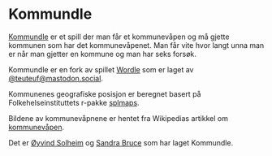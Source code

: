# Kommundle

[Kommundle](https://www.kommundle.no) er et spill der man får et kommunevåpen og må gjette kommunen som har det kommunevåpenet. Man får vite hvor langt unna man er når man gjetter en kommune og man har seks forsøk. 

Kommundle er en fork av spillet [Wordle](https://worldle.teuteuf.fr/) som er laget av [@teuteuf@mastodon.social](https://mastodon.social/@teuteuf). 

Kommunenes geografiske posisjon er beregnet basert på Folkehelseinstituttets r-pakke [splmaps](https://docs.sykdomspulsen.no/splmaps/articles/splmaps.html). 

Bildene av kommunevåpnene er hentet fra Wikipedias artikkel om [kommunevåpen](https://no.m.wikipedia.org/wiki/Kommunev%C3%A5pen_i_Norge). 

Det er [Øyvind Solheim](https://github.com/oyvindbso) og [Sandra Bruce](https://twitter.com/SandraBruce) som har laget Kommundle.
